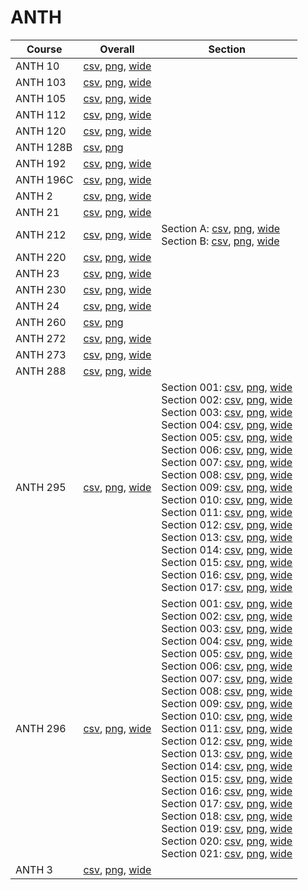 # ANTH

| Course | Overall | Section |
| ------ | ------- | ------- |
| ANTH 10 | [csv](https://github.com/UCSD-Historical-Enrollment-Data/2024Spring/blob/main/overall/ANTH%2010.csv), [png](https://raw.githubusercontent.com/UCSD-Historical-Enrollment-Data/2024Spring/main/plot_overall/ANTH%2010.png), [wide](https://raw.githubusercontent.com/UCSD-Historical-Enrollment-Data/2024Spring/main/plot_overall_wide/ANTH%2010.png) |  |
| ANTH 103 | [csv](https://github.com/UCSD-Historical-Enrollment-Data/2024Spring/blob/main/overall/ANTH%20103.csv), [png](https://raw.githubusercontent.com/UCSD-Historical-Enrollment-Data/2024Spring/main/plot_overall/ANTH%20103.png), [wide](https://raw.githubusercontent.com/UCSD-Historical-Enrollment-Data/2024Spring/main/plot_overall_wide/ANTH%20103.png) |  |
| ANTH 105 | [csv](https://github.com/UCSD-Historical-Enrollment-Data/2024Spring/blob/main/overall/ANTH%20105.csv), [png](https://raw.githubusercontent.com/UCSD-Historical-Enrollment-Data/2024Spring/main/plot_overall/ANTH%20105.png), [wide](https://raw.githubusercontent.com/UCSD-Historical-Enrollment-Data/2024Spring/main/plot_overall_wide/ANTH%20105.png) |  |
| ANTH 112 | [csv](https://github.com/UCSD-Historical-Enrollment-Data/2024Spring/blob/main/overall/ANTH%20112.csv), [png](https://raw.githubusercontent.com/UCSD-Historical-Enrollment-Data/2024Spring/main/plot_overall/ANTH%20112.png), [wide](https://raw.githubusercontent.com/UCSD-Historical-Enrollment-Data/2024Spring/main/plot_overall_wide/ANTH%20112.png) |  |
| ANTH 120 | [csv](https://github.com/UCSD-Historical-Enrollment-Data/2024Spring/blob/main/overall/ANTH%20120.csv), [png](https://raw.githubusercontent.com/UCSD-Historical-Enrollment-Data/2024Spring/main/plot_overall/ANTH%20120.png), [wide](https://raw.githubusercontent.com/UCSD-Historical-Enrollment-Data/2024Spring/main/plot_overall_wide/ANTH%20120.png) |  |
| ANTH 128B | [csv](https://github.com/UCSD-Historical-Enrollment-Data/2024Spring/blob/main/overall/ANTH%20128B.csv), [png](https://raw.githubusercontent.com/UCSD-Historical-Enrollment-Data/2024Spring/main/plot_overall/ANTH%20128B.png) |  |
| ANTH 192 | [csv](https://github.com/UCSD-Historical-Enrollment-Data/2024Spring/blob/main/overall/ANTH%20192.csv), [png](https://raw.githubusercontent.com/UCSD-Historical-Enrollment-Data/2024Spring/main/plot_overall/ANTH%20192.png), [wide](https://raw.githubusercontent.com/UCSD-Historical-Enrollment-Data/2024Spring/main/plot_overall_wide/ANTH%20192.png) |  |
| ANTH 196C | [csv](https://github.com/UCSD-Historical-Enrollment-Data/2024Spring/blob/main/overall/ANTH%20196C.csv), [png](https://raw.githubusercontent.com/UCSD-Historical-Enrollment-Data/2024Spring/main/plot_overall/ANTH%20196C.png), [wide](https://raw.githubusercontent.com/UCSD-Historical-Enrollment-Data/2024Spring/main/plot_overall_wide/ANTH%20196C.png) |  |
| ANTH 2 | [csv](https://github.com/UCSD-Historical-Enrollment-Data/2024Spring/blob/main/overall/ANTH%202.csv), [png](https://raw.githubusercontent.com/UCSD-Historical-Enrollment-Data/2024Spring/main/plot_overall/ANTH%202.png), [wide](https://raw.githubusercontent.com/UCSD-Historical-Enrollment-Data/2024Spring/main/plot_overall_wide/ANTH%202.png) |  |
| ANTH 21 | [csv](https://github.com/UCSD-Historical-Enrollment-Data/2024Spring/blob/main/overall/ANTH%2021.csv), [png](https://raw.githubusercontent.com/UCSD-Historical-Enrollment-Data/2024Spring/main/plot_overall/ANTH%2021.png), [wide](https://raw.githubusercontent.com/UCSD-Historical-Enrollment-Data/2024Spring/main/plot_overall_wide/ANTH%2021.png) |  |
| ANTH 212 | [csv](https://github.com/UCSD-Historical-Enrollment-Data/2024Spring/blob/main/overall/ANTH%20212.csv), [png](https://raw.githubusercontent.com/UCSD-Historical-Enrollment-Data/2024Spring/main/plot_overall/ANTH%20212.png), [wide](https://raw.githubusercontent.com/UCSD-Historical-Enrollment-Data/2024Spring/main/plot_overall_wide/ANTH%20212.png) | Section A: [csv](https://github.com/UCSD-Historical-Enrollment-Data/2024Spring/blob/main/section/ANTH%20212_A.csv), [png](https://raw.githubusercontent.com/UCSD-Historical-Enrollment-Data/2024Spring/main/plot_section/ANTH%20212_A.png), [wide](https://raw.githubusercontent.com/UCSD-Historical-Enrollment-Data/2024Spring/main/plot_section_wide/ANTH%20212_A.png)<br>Section B: [csv](https://github.com/UCSD-Historical-Enrollment-Data/2024Spring/blob/main/section/ANTH%20212_B.csv), [png](https://raw.githubusercontent.com/UCSD-Historical-Enrollment-Data/2024Spring/main/plot_section/ANTH%20212_B.png), [wide](https://raw.githubusercontent.com/UCSD-Historical-Enrollment-Data/2024Spring/main/plot_section_wide/ANTH%20212_B.png) |
| ANTH 220 | [csv](https://github.com/UCSD-Historical-Enrollment-Data/2024Spring/blob/main/overall/ANTH%20220.csv), [png](https://raw.githubusercontent.com/UCSD-Historical-Enrollment-Data/2024Spring/main/plot_overall/ANTH%20220.png), [wide](https://raw.githubusercontent.com/UCSD-Historical-Enrollment-Data/2024Spring/main/plot_overall_wide/ANTH%20220.png) |  |
| ANTH 23 | [csv](https://github.com/UCSD-Historical-Enrollment-Data/2024Spring/blob/main/overall/ANTH%2023.csv), [png](https://raw.githubusercontent.com/UCSD-Historical-Enrollment-Data/2024Spring/main/plot_overall/ANTH%2023.png), [wide](https://raw.githubusercontent.com/UCSD-Historical-Enrollment-Data/2024Spring/main/plot_overall_wide/ANTH%2023.png) |  |
| ANTH 230 | [csv](https://github.com/UCSD-Historical-Enrollment-Data/2024Spring/blob/main/overall/ANTH%20230.csv), [png](https://raw.githubusercontent.com/UCSD-Historical-Enrollment-Data/2024Spring/main/plot_overall/ANTH%20230.png), [wide](https://raw.githubusercontent.com/UCSD-Historical-Enrollment-Data/2024Spring/main/plot_overall_wide/ANTH%20230.png) |  |
| ANTH 24 | [csv](https://github.com/UCSD-Historical-Enrollment-Data/2024Spring/blob/main/overall/ANTH%2024.csv), [png](https://raw.githubusercontent.com/UCSD-Historical-Enrollment-Data/2024Spring/main/plot_overall/ANTH%2024.png), [wide](https://raw.githubusercontent.com/UCSD-Historical-Enrollment-Data/2024Spring/main/plot_overall_wide/ANTH%2024.png) |  |
| ANTH 260 | [csv](https://github.com/UCSD-Historical-Enrollment-Data/2024Spring/blob/main/overall/ANTH%20260.csv), [png](https://raw.githubusercontent.com/UCSD-Historical-Enrollment-Data/2024Spring/main/plot_overall/ANTH%20260.png) |  |
| ANTH 272 | [csv](https://github.com/UCSD-Historical-Enrollment-Data/2024Spring/blob/main/overall/ANTH%20272.csv), [png](https://raw.githubusercontent.com/UCSD-Historical-Enrollment-Data/2024Spring/main/plot_overall/ANTH%20272.png), [wide](https://raw.githubusercontent.com/UCSD-Historical-Enrollment-Data/2024Spring/main/plot_overall_wide/ANTH%20272.png) |  |
| ANTH 273 | [csv](https://github.com/UCSD-Historical-Enrollment-Data/2024Spring/blob/main/overall/ANTH%20273.csv), [png](https://raw.githubusercontent.com/UCSD-Historical-Enrollment-Data/2024Spring/main/plot_overall/ANTH%20273.png), [wide](https://raw.githubusercontent.com/UCSD-Historical-Enrollment-Data/2024Spring/main/plot_overall_wide/ANTH%20273.png) |  |
| ANTH 288 | [csv](https://github.com/UCSD-Historical-Enrollment-Data/2024Spring/blob/main/overall/ANTH%20288.csv), [png](https://raw.githubusercontent.com/UCSD-Historical-Enrollment-Data/2024Spring/main/plot_overall/ANTH%20288.png), [wide](https://raw.githubusercontent.com/UCSD-Historical-Enrollment-Data/2024Spring/main/plot_overall_wide/ANTH%20288.png) |  |
| ANTH 295 | [csv](https://github.com/UCSD-Historical-Enrollment-Data/2024Spring/blob/main/overall/ANTH%20295.csv), [png](https://raw.githubusercontent.com/UCSD-Historical-Enrollment-Data/2024Spring/main/plot_overall/ANTH%20295.png), [wide](https://raw.githubusercontent.com/UCSD-Historical-Enrollment-Data/2024Spring/main/plot_overall_wide/ANTH%20295.png) | Section 001: [csv](https://github.com/UCSD-Historical-Enrollment-Data/2024Spring/blob/main/section/ANTH%20295_001.csv), [png](https://raw.githubusercontent.com/UCSD-Historical-Enrollment-Data/2024Spring/main/plot_section/ANTH%20295_001.png), [wide](https://raw.githubusercontent.com/UCSD-Historical-Enrollment-Data/2024Spring/main/plot_section_wide/ANTH%20295_001.png)<br>Section 002: [csv](https://github.com/UCSD-Historical-Enrollment-Data/2024Spring/blob/main/section/ANTH%20295_002.csv), [png](https://raw.githubusercontent.com/UCSD-Historical-Enrollment-Data/2024Spring/main/plot_section/ANTH%20295_002.png), [wide](https://raw.githubusercontent.com/UCSD-Historical-Enrollment-Data/2024Spring/main/plot_section_wide/ANTH%20295_002.png)<br>Section 003: [csv](https://github.com/UCSD-Historical-Enrollment-Data/2024Spring/blob/main/section/ANTH%20295_003.csv), [png](https://raw.githubusercontent.com/UCSD-Historical-Enrollment-Data/2024Spring/main/plot_section/ANTH%20295_003.png), [wide](https://raw.githubusercontent.com/UCSD-Historical-Enrollment-Data/2024Spring/main/plot_section_wide/ANTH%20295_003.png)<br>Section 004: [csv](https://github.com/UCSD-Historical-Enrollment-Data/2024Spring/blob/main/section/ANTH%20295_004.csv), [png](https://raw.githubusercontent.com/UCSD-Historical-Enrollment-Data/2024Spring/main/plot_section/ANTH%20295_004.png), [wide](https://raw.githubusercontent.com/UCSD-Historical-Enrollment-Data/2024Spring/main/plot_section_wide/ANTH%20295_004.png)<br>Section 005: [csv](https://github.com/UCSD-Historical-Enrollment-Data/2024Spring/blob/main/section/ANTH%20295_005.csv), [png](https://raw.githubusercontent.com/UCSD-Historical-Enrollment-Data/2024Spring/main/plot_section/ANTH%20295_005.png), [wide](https://raw.githubusercontent.com/UCSD-Historical-Enrollment-Data/2024Spring/main/plot_section_wide/ANTH%20295_005.png)<br>Section 006: [csv](https://github.com/UCSD-Historical-Enrollment-Data/2024Spring/blob/main/section/ANTH%20295_006.csv), [png](https://raw.githubusercontent.com/UCSD-Historical-Enrollment-Data/2024Spring/main/plot_section/ANTH%20295_006.png), [wide](https://raw.githubusercontent.com/UCSD-Historical-Enrollment-Data/2024Spring/main/plot_section_wide/ANTH%20295_006.png)<br>Section 007: [csv](https://github.com/UCSD-Historical-Enrollment-Data/2024Spring/blob/main/section/ANTH%20295_007.csv), [png](https://raw.githubusercontent.com/UCSD-Historical-Enrollment-Data/2024Spring/main/plot_section/ANTH%20295_007.png), [wide](https://raw.githubusercontent.com/UCSD-Historical-Enrollment-Data/2024Spring/main/plot_section_wide/ANTH%20295_007.png)<br>Section 008: [csv](https://github.com/UCSD-Historical-Enrollment-Data/2024Spring/blob/main/section/ANTH%20295_008.csv), [png](https://raw.githubusercontent.com/UCSD-Historical-Enrollment-Data/2024Spring/main/plot_section/ANTH%20295_008.png), [wide](https://raw.githubusercontent.com/UCSD-Historical-Enrollment-Data/2024Spring/main/plot_section_wide/ANTH%20295_008.png)<br>Section 009: [csv](https://github.com/UCSD-Historical-Enrollment-Data/2024Spring/blob/main/section/ANTH%20295_009.csv), [png](https://raw.githubusercontent.com/UCSD-Historical-Enrollment-Data/2024Spring/main/plot_section/ANTH%20295_009.png), [wide](https://raw.githubusercontent.com/UCSD-Historical-Enrollment-Data/2024Spring/main/plot_section_wide/ANTH%20295_009.png)<br>Section 010: [csv](https://github.com/UCSD-Historical-Enrollment-Data/2024Spring/blob/main/section/ANTH%20295_010.csv), [png](https://raw.githubusercontent.com/UCSD-Historical-Enrollment-Data/2024Spring/main/plot_section/ANTH%20295_010.png), [wide](https://raw.githubusercontent.com/UCSD-Historical-Enrollment-Data/2024Spring/main/plot_section_wide/ANTH%20295_010.png)<br>Section 011: [csv](https://github.com/UCSD-Historical-Enrollment-Data/2024Spring/blob/main/section/ANTH%20295_011.csv), [png](https://raw.githubusercontent.com/UCSD-Historical-Enrollment-Data/2024Spring/main/plot_section/ANTH%20295_011.png), [wide](https://raw.githubusercontent.com/UCSD-Historical-Enrollment-Data/2024Spring/main/plot_section_wide/ANTH%20295_011.png)<br>Section 012: [csv](https://github.com/UCSD-Historical-Enrollment-Data/2024Spring/blob/main/section/ANTH%20295_012.csv), [png](https://raw.githubusercontent.com/UCSD-Historical-Enrollment-Data/2024Spring/main/plot_section/ANTH%20295_012.png), [wide](https://raw.githubusercontent.com/UCSD-Historical-Enrollment-Data/2024Spring/main/plot_section_wide/ANTH%20295_012.png)<br>Section 013: [csv](https://github.com/UCSD-Historical-Enrollment-Data/2024Spring/blob/main/section/ANTH%20295_013.csv), [png](https://raw.githubusercontent.com/UCSD-Historical-Enrollment-Data/2024Spring/main/plot_section/ANTH%20295_013.png), [wide](https://raw.githubusercontent.com/UCSD-Historical-Enrollment-Data/2024Spring/main/plot_section_wide/ANTH%20295_013.png)<br>Section 014: [csv](https://github.com/UCSD-Historical-Enrollment-Data/2024Spring/blob/main/section/ANTH%20295_014.csv), [png](https://raw.githubusercontent.com/UCSD-Historical-Enrollment-Data/2024Spring/main/plot_section/ANTH%20295_014.png), [wide](https://raw.githubusercontent.com/UCSD-Historical-Enrollment-Data/2024Spring/main/plot_section_wide/ANTH%20295_014.png)<br>Section 015: [csv](https://github.com/UCSD-Historical-Enrollment-Data/2024Spring/blob/main/section/ANTH%20295_015.csv), [png](https://raw.githubusercontent.com/UCSD-Historical-Enrollment-Data/2024Spring/main/plot_section/ANTH%20295_015.png), [wide](https://raw.githubusercontent.com/UCSD-Historical-Enrollment-Data/2024Spring/main/plot_section_wide/ANTH%20295_015.png)<br>Section 016: [csv](https://github.com/UCSD-Historical-Enrollment-Data/2024Spring/blob/main/section/ANTH%20295_016.csv), [png](https://raw.githubusercontent.com/UCSD-Historical-Enrollment-Data/2024Spring/main/plot_section/ANTH%20295_016.png), [wide](https://raw.githubusercontent.com/UCSD-Historical-Enrollment-Data/2024Spring/main/plot_section_wide/ANTH%20295_016.png)<br>Section 017: [csv](https://github.com/UCSD-Historical-Enrollment-Data/2024Spring/blob/main/section/ANTH%20295_017.csv), [png](https://raw.githubusercontent.com/UCSD-Historical-Enrollment-Data/2024Spring/main/plot_section/ANTH%20295_017.png), [wide](https://raw.githubusercontent.com/UCSD-Historical-Enrollment-Data/2024Spring/main/plot_section_wide/ANTH%20295_017.png) |
| ANTH 296 | [csv](https://github.com/UCSD-Historical-Enrollment-Data/2024Spring/blob/main/overall/ANTH%20296.csv), [png](https://raw.githubusercontent.com/UCSD-Historical-Enrollment-Data/2024Spring/main/plot_overall/ANTH%20296.png), [wide](https://raw.githubusercontent.com/UCSD-Historical-Enrollment-Data/2024Spring/main/plot_overall_wide/ANTH%20296.png) | Section 001: [csv](https://github.com/UCSD-Historical-Enrollment-Data/2024Spring/blob/main/section/ANTH%20296_001.csv), [png](https://raw.githubusercontent.com/UCSD-Historical-Enrollment-Data/2024Spring/main/plot_section/ANTH%20296_001.png), [wide](https://raw.githubusercontent.com/UCSD-Historical-Enrollment-Data/2024Spring/main/plot_section_wide/ANTH%20296_001.png)<br>Section 002: [csv](https://github.com/UCSD-Historical-Enrollment-Data/2024Spring/blob/main/section/ANTH%20296_002.csv), [png](https://raw.githubusercontent.com/UCSD-Historical-Enrollment-Data/2024Spring/main/plot_section/ANTH%20296_002.png), [wide](https://raw.githubusercontent.com/UCSD-Historical-Enrollment-Data/2024Spring/main/plot_section_wide/ANTH%20296_002.png)<br>Section 003: [csv](https://github.com/UCSD-Historical-Enrollment-Data/2024Spring/blob/main/section/ANTH%20296_003.csv), [png](https://raw.githubusercontent.com/UCSD-Historical-Enrollment-Data/2024Spring/main/plot_section/ANTH%20296_003.png), [wide](https://raw.githubusercontent.com/UCSD-Historical-Enrollment-Data/2024Spring/main/plot_section_wide/ANTH%20296_003.png)<br>Section 004: [csv](https://github.com/UCSD-Historical-Enrollment-Data/2024Spring/blob/main/section/ANTH%20296_004.csv), [png](https://raw.githubusercontent.com/UCSD-Historical-Enrollment-Data/2024Spring/main/plot_section/ANTH%20296_004.png), [wide](https://raw.githubusercontent.com/UCSD-Historical-Enrollment-Data/2024Spring/main/plot_section_wide/ANTH%20296_004.png)<br>Section 005: [csv](https://github.com/UCSD-Historical-Enrollment-Data/2024Spring/blob/main/section/ANTH%20296_005.csv), [png](https://raw.githubusercontent.com/UCSD-Historical-Enrollment-Data/2024Spring/main/plot_section/ANTH%20296_005.png), [wide](https://raw.githubusercontent.com/UCSD-Historical-Enrollment-Data/2024Spring/main/plot_section_wide/ANTH%20296_005.png)<br>Section 006: [csv](https://github.com/UCSD-Historical-Enrollment-Data/2024Spring/blob/main/section/ANTH%20296_006.csv), [png](https://raw.githubusercontent.com/UCSD-Historical-Enrollment-Data/2024Spring/main/plot_section/ANTH%20296_006.png), [wide](https://raw.githubusercontent.com/UCSD-Historical-Enrollment-Data/2024Spring/main/plot_section_wide/ANTH%20296_006.png)<br>Section 007: [csv](https://github.com/UCSD-Historical-Enrollment-Data/2024Spring/blob/main/section/ANTH%20296_007.csv), [png](https://raw.githubusercontent.com/UCSD-Historical-Enrollment-Data/2024Spring/main/plot_section/ANTH%20296_007.png), [wide](https://raw.githubusercontent.com/UCSD-Historical-Enrollment-Data/2024Spring/main/plot_section_wide/ANTH%20296_007.png)<br>Section 008: [csv](https://github.com/UCSD-Historical-Enrollment-Data/2024Spring/blob/main/section/ANTH%20296_008.csv), [png](https://raw.githubusercontent.com/UCSD-Historical-Enrollment-Data/2024Spring/main/plot_section/ANTH%20296_008.png), [wide](https://raw.githubusercontent.com/UCSD-Historical-Enrollment-Data/2024Spring/main/plot_section_wide/ANTH%20296_008.png)<br>Section 009: [csv](https://github.com/UCSD-Historical-Enrollment-Data/2024Spring/blob/main/section/ANTH%20296_009.csv), [png](https://raw.githubusercontent.com/UCSD-Historical-Enrollment-Data/2024Spring/main/plot_section/ANTH%20296_009.png), [wide](https://raw.githubusercontent.com/UCSD-Historical-Enrollment-Data/2024Spring/main/plot_section_wide/ANTH%20296_009.png)<br>Section 010: [csv](https://github.com/UCSD-Historical-Enrollment-Data/2024Spring/blob/main/section/ANTH%20296_010.csv), [png](https://raw.githubusercontent.com/UCSD-Historical-Enrollment-Data/2024Spring/main/plot_section/ANTH%20296_010.png), [wide](https://raw.githubusercontent.com/UCSD-Historical-Enrollment-Data/2024Spring/main/plot_section_wide/ANTH%20296_010.png)<br>Section 011: [csv](https://github.com/UCSD-Historical-Enrollment-Data/2024Spring/blob/main/section/ANTH%20296_011.csv), [png](https://raw.githubusercontent.com/UCSD-Historical-Enrollment-Data/2024Spring/main/plot_section/ANTH%20296_011.png), [wide](https://raw.githubusercontent.com/UCSD-Historical-Enrollment-Data/2024Spring/main/plot_section_wide/ANTH%20296_011.png)<br>Section 012: [csv](https://github.com/UCSD-Historical-Enrollment-Data/2024Spring/blob/main/section/ANTH%20296_012.csv), [png](https://raw.githubusercontent.com/UCSD-Historical-Enrollment-Data/2024Spring/main/plot_section/ANTH%20296_012.png), [wide](https://raw.githubusercontent.com/UCSD-Historical-Enrollment-Data/2024Spring/main/plot_section_wide/ANTH%20296_012.png)<br>Section 013: [csv](https://github.com/UCSD-Historical-Enrollment-Data/2024Spring/blob/main/section/ANTH%20296_013.csv), [png](https://raw.githubusercontent.com/UCSD-Historical-Enrollment-Data/2024Spring/main/plot_section/ANTH%20296_013.png), [wide](https://raw.githubusercontent.com/UCSD-Historical-Enrollment-Data/2024Spring/main/plot_section_wide/ANTH%20296_013.png)<br>Section 014: [csv](https://github.com/UCSD-Historical-Enrollment-Data/2024Spring/blob/main/section/ANTH%20296_014.csv), [png](https://raw.githubusercontent.com/UCSD-Historical-Enrollment-Data/2024Spring/main/plot_section/ANTH%20296_014.png), [wide](https://raw.githubusercontent.com/UCSD-Historical-Enrollment-Data/2024Spring/main/plot_section_wide/ANTH%20296_014.png)<br>Section 015: [csv](https://github.com/UCSD-Historical-Enrollment-Data/2024Spring/blob/main/section/ANTH%20296_015.csv), [png](https://raw.githubusercontent.com/UCSD-Historical-Enrollment-Data/2024Spring/main/plot_section/ANTH%20296_015.png), [wide](https://raw.githubusercontent.com/UCSD-Historical-Enrollment-Data/2024Spring/main/plot_section_wide/ANTH%20296_015.png)<br>Section 016: [csv](https://github.com/UCSD-Historical-Enrollment-Data/2024Spring/blob/main/section/ANTH%20296_016.csv), [png](https://raw.githubusercontent.com/UCSD-Historical-Enrollment-Data/2024Spring/main/plot_section/ANTH%20296_016.png), [wide](https://raw.githubusercontent.com/UCSD-Historical-Enrollment-Data/2024Spring/main/plot_section_wide/ANTH%20296_016.png)<br>Section 017: [csv](https://github.com/UCSD-Historical-Enrollment-Data/2024Spring/blob/main/section/ANTH%20296_017.csv), [png](https://raw.githubusercontent.com/UCSD-Historical-Enrollment-Data/2024Spring/main/plot_section/ANTH%20296_017.png), [wide](https://raw.githubusercontent.com/UCSD-Historical-Enrollment-Data/2024Spring/main/plot_section_wide/ANTH%20296_017.png)<br>Section 018: [csv](https://github.com/UCSD-Historical-Enrollment-Data/2024Spring/blob/main/section/ANTH%20296_018.csv), [png](https://raw.githubusercontent.com/UCSD-Historical-Enrollment-Data/2024Spring/main/plot_section/ANTH%20296_018.png), [wide](https://raw.githubusercontent.com/UCSD-Historical-Enrollment-Data/2024Spring/main/plot_section_wide/ANTH%20296_018.png)<br>Section 019: [csv](https://github.com/UCSD-Historical-Enrollment-Data/2024Spring/blob/main/section/ANTH%20296_019.csv), [png](https://raw.githubusercontent.com/UCSD-Historical-Enrollment-Data/2024Spring/main/plot_section/ANTH%20296_019.png), [wide](https://raw.githubusercontent.com/UCSD-Historical-Enrollment-Data/2024Spring/main/plot_section_wide/ANTH%20296_019.png)<br>Section 020: [csv](https://github.com/UCSD-Historical-Enrollment-Data/2024Spring/blob/main/section/ANTH%20296_020.csv), [png](https://raw.githubusercontent.com/UCSD-Historical-Enrollment-Data/2024Spring/main/plot_section/ANTH%20296_020.png), [wide](https://raw.githubusercontent.com/UCSD-Historical-Enrollment-Data/2024Spring/main/plot_section_wide/ANTH%20296_020.png)<br>Section 021: [csv](https://github.com/UCSD-Historical-Enrollment-Data/2024Spring/blob/main/section/ANTH%20296_021.csv), [png](https://raw.githubusercontent.com/UCSD-Historical-Enrollment-Data/2024Spring/main/plot_section/ANTH%20296_021.png), [wide](https://raw.githubusercontent.com/UCSD-Historical-Enrollment-Data/2024Spring/main/plot_section_wide/ANTH%20296_021.png) |
| ANTH 3 | [csv](https://github.com/UCSD-Historical-Enrollment-Data/2024Spring/blob/main/overall/ANTH%203.csv), [png](https://raw.githubusercontent.com/UCSD-Historical-Enrollment-Data/2024Spring/main/plot_overall/ANTH%203.png), [wide](https://raw.githubusercontent.com/UCSD-Historical-Enrollment-Data/2024Spring/main/plot_overall_wide/ANTH%203.png) |  |
